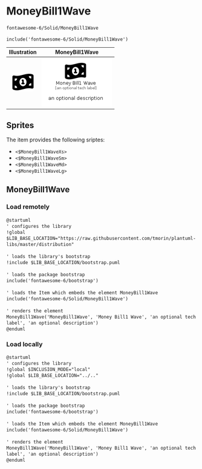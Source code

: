 # MoneyBill1Wave


```text
fontawesome-6/Solid/MoneyBill1Wave
```

```text
include('fontawesome-6/Solid/MoneyBill1Wave')
```



| Illustration | MoneyBill1Wave |
| :---: | :---: |
| ![illustration for Illustration](../../fontawesome-6/Solid/MoneyBill1Wave.png) | ![illustration for MoneyBill1Wave](../../fontawesome-6/Solid/MoneyBill1Wave.Local.png) |



## Sprites
The item provides the following sriptes:

- `<$MoneyBill1WaveXs>`
- `<$MoneyBill1WaveSm>`
- `<$MoneyBill1WaveMd>`
- `<$MoneyBill1WaveLg>`





## MoneyBill1Wave

### Load remotely
```plantuml
@startuml
' configures the library
!global $LIB_BASE_LOCATION="https://raw.githubusercontent.com/tmorin/plantuml-libs/master/distribution"

' loads the library's bootstrap
!include $LIB_BASE_LOCATION/bootstrap.puml

' loads the package bootstrap
include('fontawesome-6/bootstrap')

' loads the Item which embeds the element MoneyBill1Wave
include('fontawesome-6/Solid/MoneyBill1Wave')

' renders the element
MoneyBill1Wave('MoneyBill1Wave', 'Money Bill1 Wave', 'an optional tech label', 'an optional description')
@enduml
```

### Load locally
```plantuml
@startuml
' configures the library
!global $INCLUSION_MODE="local"
!global $LIB_BASE_LOCATION="../.."

' loads the library's bootstrap
!include $LIB_BASE_LOCATION/bootstrap.puml

' loads the package bootstrap
include('fontawesome-6/bootstrap')

' loads the Item which embeds the element MoneyBill1Wave
include('fontawesome-6/Solid/MoneyBill1Wave')

' renders the element
MoneyBill1Wave('MoneyBill1Wave', 'Money Bill1 Wave', 'an optional tech label', 'an optional description')
@enduml
```

